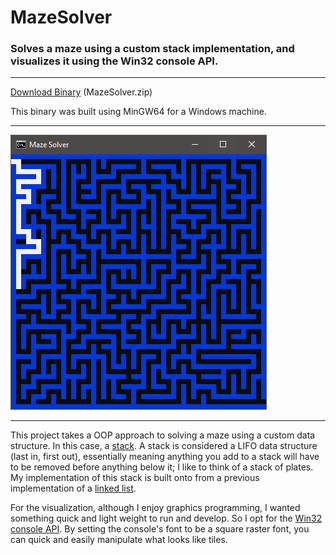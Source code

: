 # MazeSolver
### Solves a maze using a custom stack implementation, and visualizes it using the Win32 console API.

---

[Download Binary](https://github.com/JeremyBankes/MazeSolver/releases/download/1.0.0/MazeSolver.zip) (MazeSolver.zip)

This binary was built using MinGW64 for a Windows machine.

---

![Cover Image](https://github.com/JeremyBankes/MazeSolver/raw/main/cover.png)

---

This project takes a OOP approach to solving a maze using a custom data structure. In this case, a [stack](https://en.wikipedia.org/wiki/Stack_(abstract_data_type)). A stack is considered a LIFO data structure (last in, first out), essentially meaning anything you add to a stack will have to be removed before anything below it; I like to think of a stack of plates. My implementation of this stack is built onto from a previous implementation of a [linked list](https://en.wikipedia.org/wiki/Linked_list#:~:text=In%20computer%20science%2C%20a%20linked,which%20together%20represent%20a%20sequence.).

For the visualization, although I enjoy graphics programming, I wanted something quick and light weight to run and develop. So I opt for the [Win32 console API](https://docs.microsoft.com/en-us/windows/console/using-the-console). By setting the console's font to be a square raster font, you can quick and easily manipulate what looks like tiles.